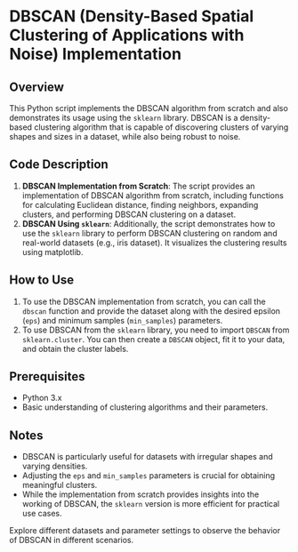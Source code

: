 # DBSCAN (Density-Based Spatial Clustering of Applications with Noise) Implementation

## Overview
This Python script implements the DBSCAN algorithm from scratch and also demonstrates its usage using the `sklearn` library. DBSCAN is a density-based clustering algorithm that is capable of discovering clusters of varying shapes and sizes in a dataset, while also being robust to noise.

## Code Description
1. **DBSCAN Implementation from Scratch**: The script provides an implementation of DBSCAN algorithm from scratch, including functions for calculating Euclidean distance, finding neighbors, expanding clusters, and performing DBSCAN clustering on a dataset.
2. **DBSCAN Using `sklearn`**: Additionally, the script demonstrates how to use the `sklearn` library to perform DBSCAN clustering on random and real-world datasets (e.g., iris dataset). It visualizes the clustering results using matplotlib.

## How to Use
1. To use the DBSCAN implementation from scratch, you can call the `dbscan` function and provide the dataset along with the desired epsilon (`eps`) and minimum samples (`min_samples`) parameters.
2. To use DBSCAN from the `sklearn` library, you need to import `DBSCAN` from `sklearn.cluster`. You can then create a `DBSCAN` object, fit it to your data, and obtain the cluster labels.

## Prerequisites
- Python 3.x
- Basic understanding of clustering algorithms and their parameters.

## Notes
- DBSCAN is particularly useful for datasets with irregular shapes and varying densities.
- Adjusting the `eps` and `min_samples` parameters is crucial for obtaining meaningful clusters.
- While the implementation from scratch provides insights into the working of DBSCAN, the `sklearn` version is more efficient for practical use cases.

Explore different datasets and parameter settings to observe the behavior of DBSCAN in different scenarios.
